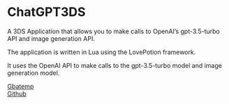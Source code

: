 # ChatGPT3DS 

A 3DS Application that allows you to make calls to OpenAI’s gpt-3.5-turbo API and image generation API.

The application is written in Lua using the LovePotion framework.

It uses the OpenAI API to make calls to the gpt-3.5-turbo model and image generation model.
 
[Gbatemp](https://gbatemp.net/threads/release-chatgpt3ds-ask-chatgpt-questions-and-generate-images-from-your-3ds.628673/)  
[Github](https://github.com/CarsonKompon/ChatGPT3DS)